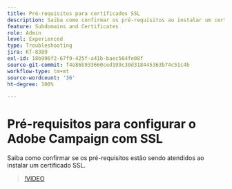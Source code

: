 ```yaml
---
title: Pré-requisitos para certificados SSL
description: Saiba como confirmar os pré-requisitos ao instalar um certificado SSL.
feature: Subdomains and Certificates
role: Admin
level: Experienced
type: Troubleshooting
jira: KT-8389
exl-id: 18b996f2-67f9-425f-a41b-baec564fe08f
source-git-commit: f4e86b933660ced199c30d318445363b74c51c4b
workflow-type: tm+mt
source-wordcount: '36'
ht-degree: 100%

---
```


# Pré-requisitos para configurar o Adobe Campaign com SSL

Saiba como confirmar se os pré-requisitos estão sendo atendidos ao instalar um certificado SSL.

>[!VIDEO](https://video.tv.adobe.com/v/335894?quality=12&learn=on)
